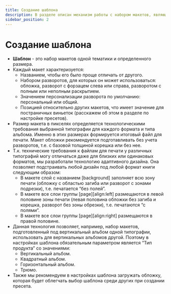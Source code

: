 ```yaml
---
title: Создание шаблона
description: В разделе описан механизм работы с набором макетов, являющимся шаблоном
sidebar_position: 2
---
```

# Создание шаблона

* __Шаблон__ - это набор макетов одной тематики и определенного размера. 
* Каждый макет характеризуется:
    + Названием, чтобы его было проще отличать от другого.
    + Набором разворотов, для которых он может использоваться: обложка, разворот с форзацем слева или справа, разворотом с полным или неполным раскрытием.
    + Значением персонализации разворота по умолчанию: персональный или общий.
    + Позицией относительно других макетов, что имеет значение для постраничных виньеток (расскажем об этом в разделе по настройке пресетов).
* Размер макета в пикселях определяется технологическими требования выбранной типографии для каждого формата и типа альбома. Именно в этих размерах формируется итоговый файл для печати. Макет обложки рекомендуется подготавливать без учета разворотов, т.е. с базовой толщиной корешка или без нее.
* Т.к. технические требования к файлам для печати у различных типографий могу отличаться даже для близких или одинаковых форматов, мы разработали технологию адаптивного дизайна. Она позволяет подстраивать любой дизайн под любой формат книги следующим образом:
    + В макете слой с названием [background] заполняет всю зону печати (обложку с областью загиба или разворот с зонами подрезки), т.е. печатается “без полей”.
    + В макете все слои группы [page][align:left] размещаются в левой половине зоны печати (левая половина обложки без загиба и корешка, разворот без зоны обрезки), т.е. печатаются “с полями”.
    + В макете все слои группы [page][align:right] размещаются в правой половине.
* Данная технология позволяет, например, набор макетов, подготовленный под вертикальный альбом одной типографии, использовать для вертикальных альбомов другой. Поэтому в настройках шаблона обязательным параметром является “Тип продукта”  со значениями:
    + Вертикальный альбом.
    + Квадратный альбом.
    + Горизонтальный альбом.
    + Трюмо.
* Также мы рекомендуем в настройках шаблона загружать обложку, которая будет облегчать выбор шаблона среди других при создании пресета.

